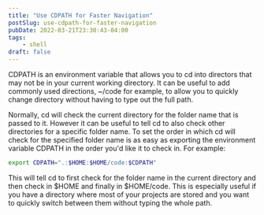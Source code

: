 ```yaml
---
title: "Use CDPATH for Faster Navigation"
postSlug: use-cdpath-for-faster-navigation
pubDate: 2022-03-21T23:30:43-04:00
tags:
    - shell
draft: false
---
```


CDPATH is an environment variable that allows you to cd into directors that may not be in your current working directory. It can be useful to add commonly used directions, ~/code for example, to allow you to quickly change directory without having to type out the full path.

<!--more-->

Normally, cd will check the current directory for the folder name that is passed to it. However it can be useful to tell cd to also check other directories for a specific folder name. To set the order in which cd will check for the specified folder name is as easy as exporting the environment variable CDPATH in the order you'd like it to check in. For example:

```bash
export CDPATH=".:$HOME:$HOME/code:$CDPATH"
```

This will tell cd to first check for the folder name in the current directory and then check in $HOME and finally in $HOME/code. This is especially useful if you have a directory where most of your projects are stored and you want to quickly switch between them without typing the whole path.

